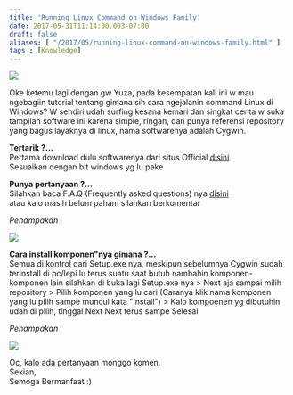 ```yaml
---
title: 'Running Linux Command on Windows Family'
date: 2017-05-31T11:14:00.003-07:00
draft: false
aliases: [ "/2017/05/running-linux-command-on-windows-family.html" ]
tags : [Knowledge]
---
```


[![](https://3.bp.blogspot.com/-YYAZCRDX0AI/WS8Hz3-2xyI/AAAAAAAACHg/eTVClX_Jw4AKDqZpB6JcMUEz3dTaHTZdQCLcB/s400/runninglinuxcommandonwindows.jpg)](https://3.bp.blogspot.com/-YYAZCRDX0AI/WS8Hz3-2xyI/AAAAAAAACHg/eTVClX_Jw4AKDqZpB6JcMUEz3dTaHTZdQCLcB/s1600/runninglinuxcommandonwindows.jpg)

  
Oke ketemu lagi dengan gw Yuza, pada kesempatan kali ini w mau ngebagiin tutorial tentang gimana sih cara ngejalanin command Linux di Windows? W sendiri udah surfing kesana kemari dan singkat cerita w suka tampilan software ini karena simple, ringan, dan punya referensi repository yang bagus layaknya di linux, nama softwarenya adalah Cygwin.  
  
**Tertarik ?...**  
Pertama download dulu softwarenya dari situs Official [disini](https://cygwin.com/install.html)  
Sesuaikan dengan bit windows yg lu pake  
  
**Punya pertanyaan ?...**  
Silahkan baca F.A.Q (Frequently asked questions) nya [disini](https://www.cygwin.com/faq.html)  
atau kalo masih belum paham silahkan berkomentar  
  

_Penampakan_

[![](https://1.bp.blogspot.com/-GjQks9S8z8E/WTAxwwRB_iI/AAAAAAAACIA/hTtAb_dRdMscY4KmzLQf9XBwZ3crrhxjQCLcB/s640/Image%2B1.png)](https://1.bp.blogspot.com/-GjQks9S8z8E/WTAxwwRB_iI/AAAAAAAACIA/hTtAb_dRdMscY4KmzLQf9XBwZ3crrhxjQCLcB/s1600/Image%2B1.png)

  
**Cara install komponen"nya gimana ?...**  
Semua di kontrol dari Setup.exe nya, meskipun sebelumnya Cygwin sudah terinstall di pc/lepi lu terus suatu saat butuh nambahin komponen-komponen lain silahkan di buka lagi Setup.exe nya > Next aja sampai milih repository > Pilih komponen yang lu cari (Caranya klik nama komponen yang lu pilih sampe muncul kata "Install") > Kalo kompoenen yg dibutuhin udah di pilih, tinggal Next Next terus sampe Selesai  
  

_Penampakan_

[![](https://3.bp.blogspot.com/-GQKmIg1Nexo/WTA0a5ng6aI/AAAAAAAACIM/VOlFTLyhNEw_T1mUfdauQZn4yYGznUezgCLcB/s640/Image%2B2.png)](https://3.bp.blogspot.com/-GQKmIg1Nexo/WTA0a5ng6aI/AAAAAAAACIM/VOlFTLyhNEw_T1mUfdauQZn4yYGznUezgCLcB/s1600/Image%2B2.png)

  
Oc, kalo ada pertanyaan monggo komen.  
Sekian,  
Semoga Bermanfaat :)
